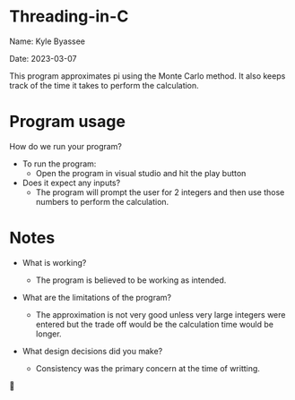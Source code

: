 # Threading-in-C

Name: Kyle Byassee

Date: 2023-03-07

This program approximates pi using the Monte Carlo method. It also keeps track of the time it takes to perform the calculation.

# Program usage
How do we run your program?
* To run the program:
  * Open the program in visual studio and hit the play button
* Does it expect any inputs?
  * The program will prompt the user for 2 integers and then use those numbers to perform the calculation.

# Notes
* What is working?
  * The program is believed to be working as intended.
* What are the limitations of the program?
  * The approximation is not very good unless very large integers were entered but the trade off would be the calculation time would be longer.
  
* What design decisions did you make?
  * Consistency was the primary concern at the time of writting.
  
:tada:
